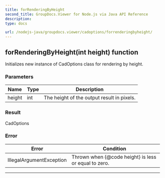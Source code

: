 ```yaml
---
title: forRenderingByHeight
second_title: GroupDocs.Viewer for Node.js via Java API Reference
description: 
type: docs

url: /nodejs-java/groupdocs.viewer/cadoptions/forrenderingbyheight/
---
```


## forRenderingByHeight(int height)  function

 Initializes new instance of  CadOptions class for rendering by height.
 

### Parameters

| Name | Type | Description |
| --- | --- | --- |
| height | int | The height of the output result in pixels. |

### Result
CadOptions

### Error

| Error | Condition |
| --- | --- |
 | IllegalArgumentException | Thrown when {@code height} is less or equal to zero. |


---


